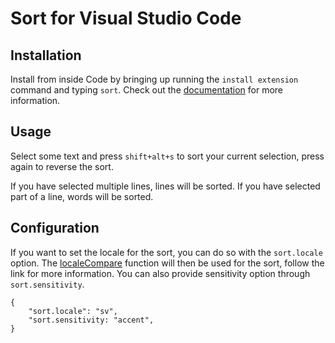 # Sort for Visual Studio Code

## Installation

Install from inside Code by bringing up running the `install extension` command and typing `sort`. Check out the [documentation](https://code.visualstudio.com/docs/editor/extension-gallery) for more information.

## Usage

Select some text and press `shift+alt+s` to sort your current selection, press again to reverse the sort.

If you have selected multiple lines, lines will be sorted. If you have selected part of a line, words will be sorted.

## Configuration

If you want to set the locale for the sort, you can do so with the `sort.locale` option. The [localeCompare](https://developer.mozilla.org/en-US/docs/Web/JavaScript/Reference/Global_Objects/String/localeCompare) function will then be used for the sort, follow the link for more information. You can also provide sensitivity option through `sort.sensitivity`.

```
{
	"sort.locale": "sv",
	"sort.sensitivity: "accent",
}
```